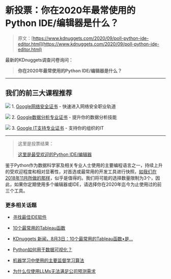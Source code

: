 # 新投票：你在2020年最常使用的Python IDE/编辑器是什么？

> 原文：[https://www.kdnuggets.com/2020/09/poll-python-ide-editor.html](https://www.kdnuggets.com/2020/09/poll-python-ide-editor.html)

最新的KDnuggets调查问卷询问：

> **你在2020年最常使用的Python IDE/编辑器是什么？**

* * *

## 我们的前三大课程推荐

![](../Images/0244c01ba9267c002ef39d4907e0b8fb.png) 1\. [Google网络安全证书](https://www.kdnuggets.com/google-cybersecurity) - 快速进入网络安全职业轨道

![](../Images/e225c49c3c91745821c8c0368bf04711.png) 2\. [Google数据分析专业证书](https://www.kdnuggets.com/google-data-analytics) - 提升你的数据分析技能

![](../Images/0244c01ba9267c002ef39d4907e0b8fb.png) 3\. [Google IT支持专业证书](https://www.kdnuggets.com/google-itsupport) - 支持你的组织的IT

* * *

> 这里是投票结果：
> 
> [这里是最受欢迎的Python IDE/编辑器](https://www.kdnuggets.com/2020/10/most-popular-python-ides-editors.html)

鉴于Python作为数据科学家及相关专业人士使用的主要编程语言之一，持续上升的受欢迎程度和相对显著性，对首选或最常用的开发工具进行快照，[如我们在2018年11月所做的那样](https://www.kdnuggets.com/2018/12/most-popular-python-ide-editor.html)，似乎是值得的。我们将可能的选择数量限制为3个，因此，如果你定期使用多个编辑器或IDE，请选择你在2020年迄今为止使用过的前三个工具。

### 更多相关话题

+   [寻找最佳IDE软件](https://www.kdnuggets.com/2022/05/finding-best-ide-software.html)

+   [10个最常用的Tableau函数](https://www.kdnuggets.com/2022/08/10-used-tableau-functions.html)

+   [KDnuggets 新闻，8月3日：10个最常用的Tableau函数•是…](https://www.kdnuggets.com/2022/n31.html)

+   [Python如何用于数据可视化？](https://www.kdnuggets.com/2022/12/python-used-data-visualization.html)

+   [机器学习中使用的主要监督学习算法](https://www.kdnuggets.com/2022/06/primary-supervised-learning-algorithms-used-machine-learning.html)

+   [为什么仅使用LLMs无法满足公司预测需求](https://www.kdnuggets.com/2024/01/pecan-llms-used-alone-cant-address-companys-predictive-needs)
